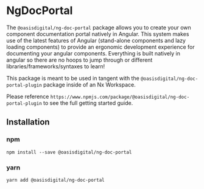 # NgDocPortal

The `@oasisdigital/ng-doc-portal` package allows you to create your own component documentation portal natively in Angular. This system makes use of the latest features of Angular (stand-alone components and lazy loading components) to provide an ergonomic development experience for documenting your angular components. Everything is built natively in angular so there are no hoops to jump through or different libraries/frameworks/syntaxes to learn!

This package is meant to be used in tangent with the `@oasisdigital/ng-doc-portal-plugin` package inside of an Nx Workspace.

Please reference `https://www.npmjs.com/package/@oasisdigital/ng-doc-portal-plugin` to see the full getting started guide.

## Installation

### npm

`npm install --save @oasisdigital/ng-doc-portal`

### yarn

`yarn add @oasisdigital/ng-doc-portal`
